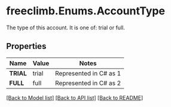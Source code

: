 # freeclimb.Enums.AccountType

The type of this account. It is one of: trial or full.
## Properties

Name | Value | Notes
------------ | ------------- | -------------
**TRIAL** | trial | Represented in C# as 1
**FULL** | full | Represented in C# as 2

[[Back to Model list]](../README.md#documentation-for-models) [[Back to API list]](../README.md#documentation-for-api-endpoints) [[Back to README]](../README.md)

